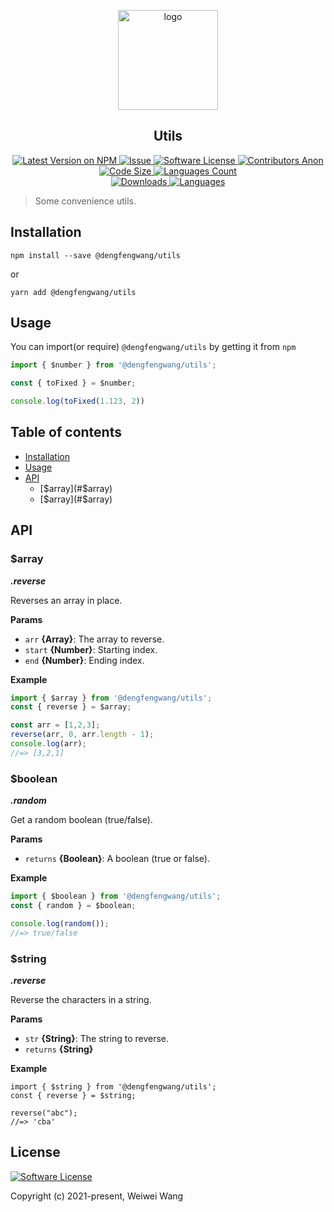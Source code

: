 <p align="center">
    <img width="160" src="https://www.ellow.cn/examples/utils/images/logo.svg" alt="logo">
</p>

<h2 align="center">Utils</h2>

<p align="center">
  <a href="https://npmjs.com/package/@dengfengwang/utils" rel="nofollow">
    <img alt="Latest Version on NPM" src="https://img.shields.io/npm/v/@dengfengwang/utils" style="max-width:100%;">
  </a>
  <a href="https://github.com/wangweiwei/utils/issues">
    <img alt="Issue" src="https://img.shields.io/badge/-help--wanted-brightgreen" style="max-width:100%;">
  </a>
  <a href="https://github.com/wangweiwei/utils/blob/master/LICENSE">
    <img alt="Software License" src="https://img.shields.io/npm/l/@dengfengwang/utils" style="max-width:100%;">
  </a>
  <a href="https://github.com/wangweiwei/utils">
    <img alt="Contributors Anon" src="https://img.shields.io/github/contributors-anon/wangweiwei/utils" style="max-width:100%;">
  </a>
  <a href="https://github.com/wangweiwei/utils">
    <img alt="Code Size" src="https://img.shields.io/github/languages/code-size/wangweiwei/utils" style="max-width:100%;">
  </a>
  <a href="https://github.com/wangweiwei/utils">
    <img alt="Languages Count" src="https://img.shields.io/github/languages/count/wangweiwei/utils" style="max-width:100%;">
  </a>
  <br/>
  <a href="https://npmjs.com/package/@dengfengwang/utils" >
    <img alt="Downloads" src="https://img.shields.io/npm/dt/@dengfengwang/utils.svg" style="max-width:100%;">
  </a>
  <a href="https://github.com/wangweiwei/utils">
    <img alt="Languages" src="https://img.shields.io/github/languages/top/wangweiwei/utils" style="max-width:100%;">
  </a>
</p>

> Some convenience utils.



## **Installation**

```shell
npm install --save @dengfengwang/utils
```

or

```
yarn add @dengfengwang/utils
```



## **Usage**

You can import(or require) `@dengfengwang/utils` by getting it from `npm` 

```typescript
import { $number } from '@dengfengwang/utils';

const { toFixed } = $number;

console.log(toFixed(1.123, 2))
```



## **Table of contents**

* [Installation](#installation)
* [Usage](#usage)
* [API](#api)
  * [$array](#$array)
  * [$array](#$array)



## **API**

### $array

***.reverse***

Reverses an array in place.

**Params**

- `arr` **{Array}**: The array to reverse.
- `start` **{Number}**: Starting index.
- `end` **{Number}**: Ending index.

**Example**

```typescript
import { $array } from '@dengfengwang/utils';
const { reverse } = $array;

const arr = [1,2,3];
reverse(arr, 0, arr.length - 1);
console.log(arr);
//=> [3,2,1]
```



### $boolean

***.random***

Get a random boolean (true/false).

**Params**

- `returns` **{Boolean}**: A boolean (true or false).

**Example**

```typescript
import { $boolean } from '@dengfengwang/utils';
const { random } = $boolean;

console.log(random());
//=> true/false
```



### $string

***.reverse***

Reverse the characters in a string.

**Params**

- `str` **{String}**: The string to reverse.
- `returns` **{String}**

**Example**

```
import { $string } from '@dengfengwang/utils';
const { reverse } = $string;

reverse("abc");
//=> 'cba'
```



## **License**

[![Software License](https://img.shields.io/badge/license-MIT-brightgreen.svg?style=flat-square)](https://github.com/wangweiwei/@dengfengwang/utils/blob/master/LICENSE)

Copyright (c) 2021-present, Weiwei Wang 

